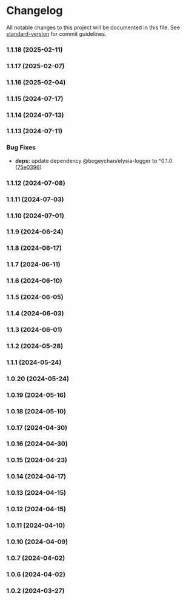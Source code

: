# Changelog

All notable changes to this project will be documented in this file. See [standard-version](https://github.com/conventional-changelog/standard-version) for commit guidelines.

### 1.1.18 (2025-02-11)

### 1.1.17 (2025-02-07)

### 1.1.16 (2025-02-04)

### 1.1.15 (2024-07-17)

### 1.1.14 (2024-07-13)

### 1.1.13 (2024-07-11)


### Bug Fixes

* **deps:** update dependency @bogeychan/elysia-logger to ^0.1.0 ([75e0396](https://github.com/qlaffont/unify-elysia/commit/75e03963fb2e3a22afb5ef31a956fdcbcbfa6451))

### 1.1.12 (2024-07-08)

### 1.1.11 (2024-07-03)

### 1.1.10 (2024-07-01)

### 1.1.9 (2024-06-24)

### 1.1.8 (2024-06-17)

### 1.1.7 (2024-06-11)

### 1.1.6 (2024-06-10)

### 1.1.5 (2024-06-05)

### 1.1.4 (2024-06-03)

### 1.1.3 (2024-06-01)

### 1.1.2 (2024-05-28)

### 1.1.1 (2024-05-24)

### 1.0.20 (2024-05-24)

### 1.0.19 (2024-05-16)

### 1.0.18 (2024-05-10)

### 1.0.17 (2024-04-30)

### 1.0.16 (2024-04-30)

### 1.0.15 (2024-04-23)

### 1.0.14 (2024-04-17)

### 1.0.13 (2024-04-15)

### 1.0.12 (2024-04-15)

### 1.0.11 (2024-04-10)

### 1.0.10 (2024-04-09)

### 1.0.7 (2024-04-02)

### 1.0.6 (2024-04-02)

### 1.0.2 (2024-03-27)
